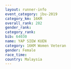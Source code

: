 ```yaml
---
layout: runner-info 
event_category: jbu-2019 
category_km: 16KM  
overall_rank: 282
gender_rank: 
category_rank: 
bib: 64030
name: YAP SIEW KUEN
category: 16KM Women Veteran
gender: Female
race_time: 
country: Malaysia
---
```

